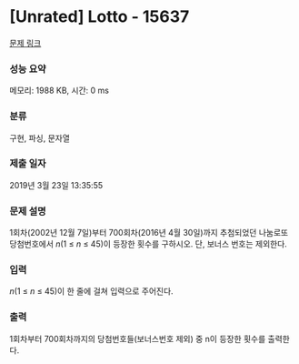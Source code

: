 # [Unrated] Lotto - 15637 

[문제 링크](https://www.acmicpc.net/problem/15637) 

### 성능 요약

메모리: 1988 KB, 시간: 0 ms

### 분류

구현, 파싱, 문자열

### 제출 일자

2019년 3월 23일 13:35:55

### 문제 설명

<p>1회차(2002년 12월 7일)부터 700회차(2016년 4월 30일)까지 추첨되었던 나눔로또 당첨번호에서 <em>n</em>(1 ≤ <em>n</em> ≤ 45)이 등장한 횟수를 구하시오. 단, 보너스 번호는 제외한다.</p>

### 입력 

 <p><em>n</em>(1 ≤ <em>n</em> ≤ 45)이 한 줄에 걸쳐 입력으로 주어진다.</p>

### 출력 

 <p>1회차부터 700회차까지의 당첨번호들(보너스번호 제외) 중 n이 등장한 횟수를 출력한다.</p>

